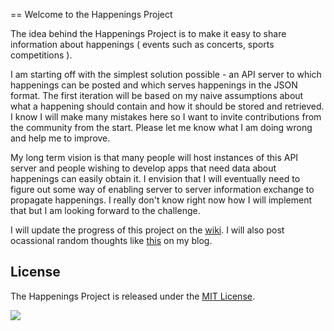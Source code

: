 == Welcome to the Happenings Project

The idea behind the Happenings Project is to make it easy to share information about happenings ( events such as concerts, sports competitions ).  

I am starting off with the simplest solution possible - an API server to which happenings can be posted and which serves happenings in the JSON format.  The first iteration will be based on my naive assumptions about what a happening should contain and how it should be stored and retrieved.  I know I will make many mistakes here so I want to invite contributions from the community from the start.  Please let me know what I am doing wrong and help me to improve.

My long term vision is that many people will host instances of this API server and people wishing to develop apps that need data about happenings can easily obtain it.  I envision that I will eventually need to figure out some way of enabling server to server information exchange to propagate happenings.  I really don't know right now how I will implement that but I am looking forward to the challenge.  

I will update the progress of this project on the [wiki](https://github.com/etewiah/happenings-project/wiki/_pages).  I will also post ocassional random thoughts like [this](http://redemptionthongs.wordpress.com/2013/07/16/making-events-easier-to-discover-on-the-internet/) on my blog.



## License

The Happenings Project is released under the [MIT License](http://www.opensource.org/licenses/MIT).

![](https://d2weczhvl823v0.cloudfront.net/etewiah/happenings-project/trend.png)